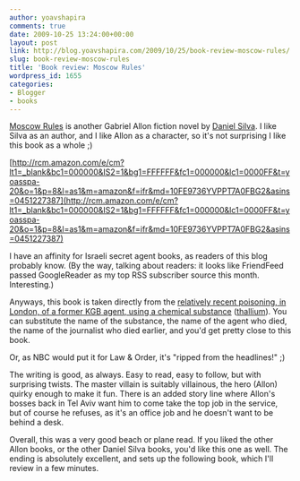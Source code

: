 ```yaml
---
author: yoavshapira
comments: true
date: 2009-10-25 13:24:00+00:00
layout: post
link: http://blog.yoavshapira.com/2009/10/25/book-review-moscow-rules/
slug: book-review-moscow-rules
title: 'Book review: Moscow Rules'
wordpress_id: 1655
categories:
- Blogger
- books
---
```


[Moscow Rules](http://www.amazon.com/gp/product/0451227387?ie=UTF8&tag=yoasspa-20&linkCode=as2&camp=1789&creative=390957&creativeASIN=0451227387) is another Gabriel Allon fiction novel by [Daniel Silva](http://www.danielsilvabooks.com/books/moscow_rules.asp?id=desc).  I like Silva as an author, and I like Allon as a character, so it's not surprising I like this book as a whole ;)

  


[http://rcm.amazon.com/e/cm?lt1=_blank&bc1=000000&IS2=1&bg1=FFFFFF&fc1=000000&lc1=0000FF&t=yoasspa-20&o=1&p=8&l=as1&m=amazon&f=ifr&md=10FE9736YVPPT7A0FBG2&asins=0451227387](http://rcm.amazon.com/e/cm?lt1=_blank&bc1=000000&IS2=1&bg1=FFFFFF&fc1=000000&lc1=0000FF&t=yoasspa-20&o=1&p=8&l=as1&m=amazon&f=ifr&md=10FE9736YVPPT7A0FBG2&asins=0451227387)

  


I have an affinity for Israeli secret agent books, as readers of this blog probably know.  (By the way, talking about readers: it looks like FriendFeed passed GoogleReader as my top RSS subscriber source this month.  Interesting.)

  


Anyways, this book is taken directly from the [relatively recent poisoning, in London, of a former KGB agent, using a chemical substance](http://www.nytimes.com/2006/11/19/world/europe/19iht-spy.3595928.html) ([thallium](http://en.wikipedia.org/wiki/Thallium)).  You can substitute the name of the substance, the name of the agent who died, the name of the journalist who died earlier, and you'd get pretty close to this book.

  


Or, as NBC would put it for Law & Order, it's "ripped from the headlines!" ;)

  


The writing is good, as always.  Easy to read, easy to follow, but with surprising twists.  The master villain is suitably villainous, the hero (Allon) quirky enough to make it fun.  There is an added story line where Allon's bosses back in Tel Aviv want him to come take the top job in the service, but of course he refuses, as it's an office job and he doesn't want to be behind a desk.

  


Overall, this was a very good beach or plane read.  If you liked the other Allon books, or the other Daniel Silva books, you'd like this one as well.  The ending is absolutely excellent, and sets up the following book, which I'll review in a few minutes.

  


  

